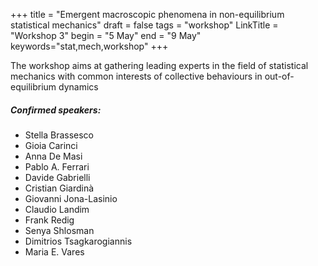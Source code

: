 +++
title = "Emergent macroscopic phenomena in non-equilibrium statistical mechanics"
draft = false
tags = "workshop"
LinkTitle = "Workshop 3"
begin = "5 May"
end = "9 May"
keywords="stat,mech,workshop"
+++



The workshop aims at gathering leading experts in the field of statistical mechanics with common interests of collective behaviours in out-of-equilibrium dynamics


##### **Confirmed speakers:**

* Stella Brassesco
* Gioia Carinci
* Anna De Masi
* Pablo A. Ferrari
* Davide Gabrielli
* Cristian Giardinà
* Giovanni Jona-Lasinio
* Claudio Landim
* Frank Redig
* Senya Shlosman
* Dimitrios Tsagkarogiannis
* Maria E. Vares
